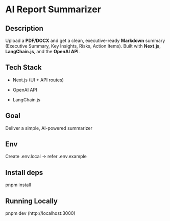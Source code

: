 # AI Report Summarizer

## Description

Upload a **PDF/DOCX** and get a clean, executive-ready **Markdown** summary (Executive Summary, Key Insights, Risks, Action Items).
Built with **Next.js**, **LangChain.js**, and the **OpenAI API**.

## Tech Stack

- Next.js (UI + API routes)

- OpenAI API

- LangChain.js

## Goal

Deliver a simple, AI-powered summarizer

## Env

Create .env.local -> refer .env.example

## Install deps

pnpm install

## Running Locally

pnpm dev (http://localhost:3000)
